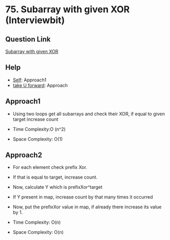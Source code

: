 
# 75. Subarray with given XOR (Interviewbit)


## Question Link

[Subarray with given XOR](https://www.interviewbit.com/problems/subarray-with-given-xor/)

## Help

- [Self](#): Approach1
- [take U forward](https://www.youtube.com/watch?v=lO9R5CaGRPY): Approach


## Approach1

- Using two loops get all subarrays and check their XOR, if equal to given target increase count

- Time Complexity:O (n^2)

- Space Complexity: O(1)

## Approach2

- For each element check prefix Xor.

- If that is equal to target, increase count.

- Now, calculate Y which is prefixXor^target

- If Y present in map, increase count by that many times it occurred

- Now, put the prefixXor value in map, if already there increase its value by 1.

- Time Complexity: O(n)

- Space Complexity: O(n)


